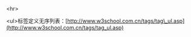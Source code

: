 &lt;hr&gt;

&lt;ul&gt;标签定义无序列表：[http://www.w3school.com.cn/tags/tag\_ul.asp](http://www.w3school.com.cn/tags/tag_ul.asp)

